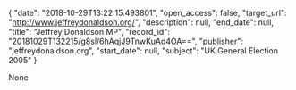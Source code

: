 {
  "date": "2018-10-29T13:22:15.493801", 
  "open_access": false, 
  "target_url": "http://www.jeffreydonaldson.org/", 
  "description": null, 
  "end_date": null, 
  "title": "Jeffrey Donaldson MP", 
  "record_id": "20181029T132215/g8sl/6hAqjJ9TnwKuAd4OA==", 
  "publisher": "jeffreydonaldson.org", 
  "start_date": null, 
  "subject": "UK General Election 2005"
}

None